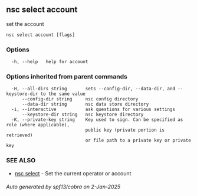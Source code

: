 ## nsc select account

set the account

```
nsc select account [flags]
```

### Options

```
  -h, --help   help for account
```

### Options inherited from parent commands

```
  -H, --all-dirs string       sets --config-dir, --data-dir, and --keystore-dir to the same value
      --config-dir string     nsc config directory
      --data-dir string       nsc data store directory
  -i, --interactive           ask questions for various settings
      --keystore-dir string   nsc keystore directory
  -K, --private-key string    Key used to sign. Can be specified as role (where applicable),
                              public key (private portion is retrieved)
                              or file path to a private key or private key 
```

### SEE ALSO

* [nsc select](nsc_select.md)	 - Set the current operator or account

###### Auto generated by spf13/cobra on 2-Jan-2025
